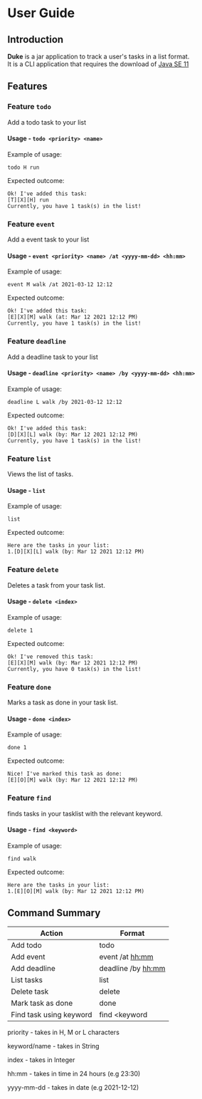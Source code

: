 # User Guide

## Introduction
**Duke** is a jar application to track a user's tasks in a list format. <br> 
It is a CLI application that requires the download of [Java SE 11](https://www.oracle.com/java/technologies/javase-jdk11-downloads.html)

## Features

### Feature `todo` 
Add a todo task to your list

#### Usage - `todo <priority> <name>`

Example of usage: 

`todo H run` 

Expected outcome:

`Ok! I've added this task:` <br>
`[T][X][H] run` <br>
`Currently, you have 1 task(s) in the list!` <br>


### Feature `event` 
Add a event task to your list

#### Usage - `event <priority> <name> /at <yyyy-mm-dd> <hh:mm>`

Example of usage: 

`event M walk /at 2021-03-12 12:12` 

Expected outcome:

`Ok! I've added this task:` <br>
`[E][X][M] walk (at: Mar 12 2021 12:12 PM)` <br>
`Currently, you have 1 task(s) in the list!` <br>


### Feature `deadline` 
Add a deadline task to your list

#### Usage - `deadline <priority> <name> /by <yyyy-mm-dd> <hh:mm>`

Example of usage: 

`deadline L walk /by 2021-03-12 12:12` 

Expected outcome:

`Ok! I've added this task:` <br>
`[D][X][L] walk (by: Mar 12 2021 12:12 PM)` <br>
`Currently, you have 1 task(s) in the list!` <br>


### Feature `list` 
Views the list of tasks.

#### Usage - `list`

Example of usage:

`list` 

Expected outcome:

`Here are the tasks in your list:` <br>
`1.[D][X][L] walk (by: Mar 12 2021 12:12 PM)` <br>


### Feature `delete` 
Deletes a task from your task list.

#### Usage - `delete <index>`

Example of usage:

`delete 1` 

Expected outcome:

`Ok! I've removed this task:` <br>
`[E][X][M] walk (by: Mar 12 2021 12:12 PM)` <br>
`Currently, you have 0 task(s) in the list!` <br>


### Feature `done` 
Marks a task as done in your task list.

#### Usage - `done <index>`

Example of usage:

`done 1` 

Expected outcome:

`Nice! I've marked this task as done:` <br>
`[E][O][M] walk (by: Mar 12 2021 12:12 PM)` <br>


### Feature `find` 
finds tasks in your tasklist with the relevant keyword.

#### Usage - `find <keyword>`

Example of usage:

`find walk` 

Expected outcome:

`Here are the tasks in your list:` <br>
`1.[E][O][M] walk (by: Mar 12 2021 12:12 PM)` <br>


## Command Summary
Action | Format
-------|-------
Add todo | todo <priority> <name>
Add event | event <priority> <name> /at <yyyy-mm-dd> <hh:mm>
Add deadline | deadline <priority> <name> /by <yyyy-mm-dd> <hh:mm>
List tasks | list
Delete task | delete <index>
Mark task as done | done <index>
Find task using keyword | find <keyword

priority - takes in H, M or L characters <br>

keyword/name - takes in String <br>

index - takes in Integer <br>

hh:mm - takes in time in 24 hours (e.g 23:30) <br>

yyyy-mm-dd - takes in date (e.g 2021-12-12) <br>
